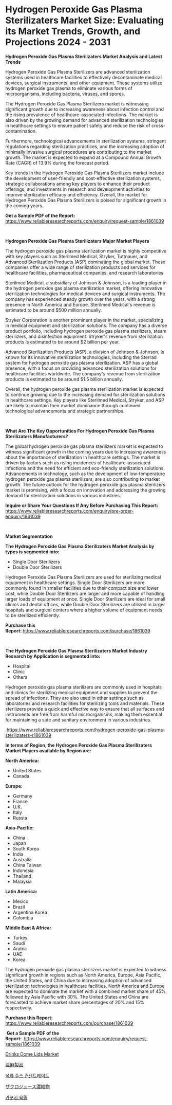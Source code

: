 <p><h1>Hydrogen Peroxide Gas Plasma Sterilizaters Market Size: Evaluating its Market Trends, Growth, and Projections 2024 - 2031</h1></p><p><strong>Hydrogen Peroxide Gas Plasma Sterilizaters Market Analysis and Latest Trends</strong></p>
<p><p>Hydrogen Peroxide Gas Plasma Sterilizers are advanced sterilization systems used in healthcare facilities to effectively decontaminate medical devices, surgical instruments, and other equipment. These systems utilize hydrogen peroxide gas plasma to eliminate various forms of microorganisms, including bacteria, viruses, and spores.</p><p>The Hydrogen Peroxide Gas Plasma Sterilizers market is witnessing significant growth due to increasing awareness about infection control and the rising prevalence of healthcare-associated infections. The market is also driven by the growing demand for advanced sterilization technologies in healthcare settings to ensure patient safety and reduce the risk of cross-contamination.</p><p>Furthermore, technological advancements in sterilization systems, stringent regulations regarding sterilization practices, and the increasing adoption of minimally invasive surgical procedures are contributing to the market growth. The market is expected to expand at a Compound Annual Growth Rate (CAGR) of 13.9% during the forecast period.</p><p>Key trends in the Hydrogen Peroxide Gas Plasma Sterilizers market include the development of user-friendly and cost-effective sterilization systems, strategic collaborations among key players to enhance their product offerings, and investments in research and development activities to improve sterilization efficacy and efficiency. Overall, the market for Hydrogen Peroxide Gas Plasma Sterilizers is poised for significant growth in the coming years.</p></p>
<p><strong>Get a Sample PDF of the Report:&nbsp;</strong> <a href="https://www.reliableresearchreports.com/enquiry/request-sample/1861039">https://www.reliableresearchreports.com/enquiry/request-sample/1861039</a></p>
<p>&nbsp;</p>
<p><strong>Hydrogen Peroxide Gas Plasma Sterilizaters Major Market Players</strong></p>
<p><p>The hydrogen peroxide gas plasma sterilization market is highly competitive with key players such as Sterilmed Medical, Stryker, Tuttnauer, and Advanced Sterilization Products (ASP) dominating the global market. These companies offer a wide range of sterilization products and services for healthcare facilities, pharmaceutical companies, and research laboratories.</p><p>Sterilmed Medical, a subsidiary of Johnson & Johnson, is a leading player in the hydrogen peroxide gas plasma sterilization market, offering innovative sterilization technologies for medical devices and surgical instruments. The company has experienced steady growth over the years, with a strong presence in North America and Europe. Sterilmed Medical's revenue is estimated to be around $500 million annually.</p><p>Stryker Corporation is another prominent player in the market, specializing in medical equipment and sterilization solutions. The company has a diverse product portfolio, including hydrogen peroxide gas plasma sterilizers, steam sterilizers, and disinfection equipment. Stryker's revenue from sterilization products is estimated to be around $2 billion per year.</p><p>Advanced Sterilization Products (ASP), a division of Johnson & Johnson, is known for its innovative sterilization technologies, including the Sterrad system for hydrogen peroxide gas plasma sterilization. ASP has a global presence, with a focus on providing advanced sterilization solutions for healthcare facilities worldwide. The company's revenue from sterilization products is estimated to be around $1.5 billion annually.</p><p>Overall, the hydrogen peroxide gas plasma sterilization market is expected to continue growing due to the increasing demand for sterilization solutions in healthcare settings. Key players like Sterilmed Medical, Stryker, and ASP are likely to maintain their market dominance through continued technological advancements and strategic partnerships.</p></p>
<p>&nbsp;</p>
<p><strong>What Are The Key Opportunities For Hydrogen Peroxide Gas Plasma Sterilizaters Manufacturers?</strong></p>
<p><p>The global hydrogen peroxide gas plasma sterilizers market is expected to witness significant growth in the coming years due to increasing awareness about the importance of sterilization in healthcare settings. The market is driven by factors such as rising incidences of healthcare-associated infections and the need for efficient and eco-friendly sterilization solutions. Advancements in technology, such as the development of low-temperature hydrogen peroxide gas plasma sterilizers, are also contributing to market growth. The future outlook for the hydrogen peroxide gas plasma sterilizers market is promising, with a focus on innovation and addressing the growing demand for sterilization solutions in various industries.</p></p>
<p><strong>Inquire or Share Your Questions If Any Before Purchasing This Report:</strong> <a href="https://www.reliableresearchreports.com/enquiry/pre-order-enquiry/1861039">https://www.reliableresearchreports.com/enquiry/pre-order-enquiry/1861039</a></p>
<p>&nbsp;</p>
<p><strong>Market Segmentation</strong></p>
<p><strong>The Hydrogen Peroxide Gas Plasma Sterilizaters Market Analysis by types is segmented into:</strong></p>
<p><ul><li>Single Door Sterilizers</li><li>Double Door Sterilizers</li></ul></p>
<p><p>Hydrogen Peroxide Gas Plasma Sterilizers are used for sterilizing medical equipment in healthcare settings. Single Door Sterilizers are more commonly found in smaller facilities due to their compact size and lower cost, while Double Door Sterilizers are larger and more capable of handling larger loads of equipment at once. Single Door Sterilizers are ideal for small clinics and dental offices, while Double Door Sterilizers are utilized in larger hospitals and surgical centers where a higher volume of equipment needs to be sterilized efficiently.</p></p>
<p><strong>Purchase this Report:&nbsp;</strong><a href="https://www.reliableresearchreports.com/purchase/1861039">https://www.reliableresearchreports.com/purchase/1861039</a></p>
<p>&nbsp;</p>
<p><strong>The Hydrogen Peroxide Gas Plasma Sterilizaters Market Industry Research by Application is segmented into:</strong></p>
<p><ul><li>Hospital</li><li>Clinic</li><li>Others</li></ul></p>
<p><p>Hydrogen peroxide gas plasma sterilizers are commonly used in hospitals and clinics for sterilizing medical equipment and supplies to prevent the spread of infections. They are also used in other settings such as laboratories and research facilities for sterilizing tools and materials. These sterilizers provide a quick and effective way to ensure that all surfaces and instruments are free from harmful microorganisms, making them essential for maintaining a safe and sanitary environment in various industries.</p></p>
<p><a href="https://www.reliableresearchreports.com/hydrogen-peroxide-gas-plasma-sterilizaters-r1861039">&nbsp;https://www.reliableresearchreports.com/hydrogen-peroxide-gas-plasma-sterilizaters-r1861039</a></p>
<p><strong>In terms of Region, the Hydrogen Peroxide Gas Plasma Sterilizaters Market Players available by Region are:</strong></p>
<p>
    <p> <strong> North America: </strong>
        <ul>
            <li>United States</li>
            <li>Canada</li>
        </ul>
        </p> 
    <p> <strong> Europe: </strong>
        <ul>
            <li>Germany</li>
            <li>France</li>
            <li>U.K.</li>
            <li>Italy</li>
            <li>Russia</li>
        </ul>
        </p> 
    <p> <strong> Asia-Pacific: </strong>
        <ul>
            <li>China</li>
            <li>Japan</li>
            <li>South Korea</li>
            <li>India</li>
            <li>Australia</li>
            <li>China Taiwan</li>
            <li>Indonesia</li>
            <li>Thailand</li>
            <li>Malaysia</li>
        </ul>
        </p> 
    <p> <strong> Latin America: </strong>
        <ul>
            <li>Mexico</li>
            <li>Brazil</li>
            <li>Argentina Korea</li>
            <li>Colombia</li>
        </ul>
        </p> 
    <p> <strong> Middle East & Africa: </strong>
        <ul>
            <li>Turkey</li>
            <li>Saudi</li>
            <li>Arabia</li>
            <li>UAE</li>
            <li>Korea</li>
        </ul>
    </p>
    </p>
<p><p>The hydrogen peroxide gas plasma sterilizers market is expected to witness significant growth in regions such as North America, Europe, Asia Pacific, the United States, and China due to increasing adoption of advanced sterilization technologies in healthcare facilities. North America and Europe are expected to dominate the market with a combined market share of 45%, followed by Asia Pacific with 30%. The United States and China are forecasted to achieve market share percentages of 20% and 15% respectively.</p></p>
<p><strong>Purchase this Report: </strong><a href="https://www.reliableresearchreports.com/purchase/1861039">https://www.reliableresearchreports.com/purchase/1861039</a></p>
<p>&nbsp;<strong>Get a Sample PDF of the Report:&nbsp;&nbsp;</strong><a href="https://www.reliableresearchreports.com/enquiry/request-sample/1861039">https://www.reliableresearchreports.com/enquiry/request-sample/1861039</a></p>
<p><strong></strong></p>
<p><p><a href="https://issuu.com/reportprime-2/docs/drinks-dome-lids-market-size-2030.pptx">Drinks Dome Lids Market</a></p><p><a href="https://github.com/mm14022023/Market-Research-Report-List-1/blob/main/282988352016.md">亜麻製品</a></p><p><a href="https://github.com/vskv4779xr1/Market-Research-Report-List-2/blob/main/133851452013.md">석류 주스 컨센트레이트</a></p><p><a href="https://github.com/mcbeesbxa270/Market-Research-Report-List-2/blob/main/376464052018.md">ザクロジュース濃縮物</a></p><p><a href="https://github.com/fernandotryO5lson96765/Market-Research-Report-List-1/blob/main/314806047407.md">카포시 육종</a></p></p>